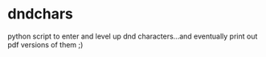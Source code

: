 # dndchars
python script to enter and level up dnd characters...and eventually print out pdf versions of them ;)
